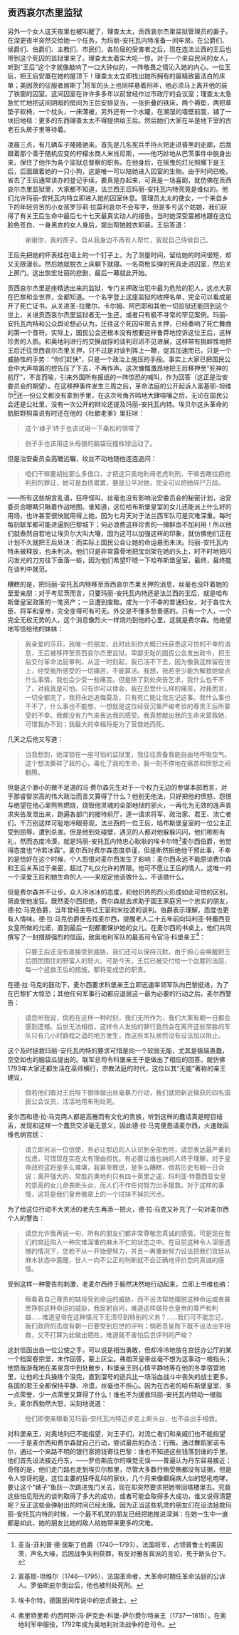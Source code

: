 ## 贡西哀尔杰里监狱

另外一个女人这天夜里也被叫醒了，理查太太，贡西哀尔杰里监狱管理员的妻子。在深更夜半突然交给她一个任务，为玛丽-安托瓦内特准备一间牢房。在公爵们、侯爵们、伯爵们、主教们、市民们，各阶层的受害者之后，现在连法兰西的王后也带到这个死囚的监狱里来了。理查太太着实大吃一惊。对于一个来自民间的女人，听到“王后”这个字就像敲响了一口大钟似的，一阵敬畏之情沁入她的内心。一位王后，把王后安置在她的屋顶下！理查太太立即找出她所拥有的最精致最洁白的床单；美因茨的征服者居斯丁[^1]将军的头上也同样悬着刑斧，他必须马上离开他的装了铁窗的囚室。这间囚室在许许多多年以前曾经作过市政厅的会议室；理查太太急急忙忙地把这间阴暗的房间为王后安排妥当。一张折叠的铁床，两个褥垫，两把草垫子软椅，一个枕头，一床薄被，另外还有一个水罐，在潮湿的墙壁前面，铺了一块旧地毯：更多的东西理查太太不得提供给王后。然后她们大家在半是地下室的古老石头房子里等待着。

凌晨三点，有几辆车子隆隆驰来。首先是几名宪兵手持火把走进昏黑的走廊，后面跟着那个善于随机应变的柠檬水商人米肖尼斯，——他巧妙地从巴茨事件中脱身出来，保住了他作为各个监狱总督察的职务。在他身后，在摇曳的灯光照耀下是王后，后面跟着她的一只小狗，这是唯一可以陪她进入囚室的生物。由于时间已晚，省去了王后通常该办的登记手续，要真是办起来，可真是一场喜剧，就仿佛在贡西哀尔杰里监狱里，大家都不知道，法兰西王后玛丽-安托瓦内特究竟是谁似的。他们允许玛丽-安托瓦内特立即进入她的囚室休息。管理员太太的使女，一个来自乡下的年轻穷苦的小女孩罗莎莉·拉莫利哀尔不会写字，但是多亏这个姑娘，我们获得了有关王后生命中最后七十七天最真实动人的报告。当时她深受震撼地跟在这位脸色苍白、一身黑衣的女人身后，提出帮她脱衣卸装。王后答道：

> 谢谢你，我的孩子。自从我身边不再有人帮忙，我就自己侍候自己。

王后先把她的怀表挂在墙上的一个钉子上，为了测量时间，留给她的时间很短，却又无限漫长。然后她就脱衣上床躺下就寝。一名荷枪实弹的宪兵走进囚室，然后关上房门。这出恢宏壮丽的悲剧，最后一幕就此开始。

贡西哀尔杰里是座精选出来的监狱，专门关押政治犯中最为危险的犯人，这点大家在巴黎和全世界，全都知道。一个名字登上这座监狱的收押名单，完全可以看成是开了死亡证书。从关进圣-拉撒尔、卡尔姆、阿巴耶和其他一切监狱还能回到这个世上，关进贡西哀尔杰里监狱者无一生还，或者只有极不寻常的罕见案例。玛丽-安托瓦内特和公众舆论想必认为，迁往这个死囚牢房去关押，已经奏响了死亡舞曲的第一个音符。实际上，国民公会还根本没有想要这样鲁莽地控诉这位王后，这样珍贵的人质。和奥地利进行的交换战俘的谈判迟迟不见进展，这样带有挑衅性地把王后迁往贡西哀尔杰里关押，只不过是对谈判挥上一鞭，促其加速而已，只是一个威胁性的手势：“你们赶快”，只是一个政治上施压的手段。事实上大家已把国民公会中大声喧嚣的控告压了下去，不再作声。这次慷慨激昂地把王后移押至“死神的前厅”，不言而喻，引来外国所有报纸的一阵惊恐的喊叫，作为回答（这正是治安委员会的期望）。在这移押事件发生三周之后，革命法庭的公开起诉人富基耶-坦维尔[^2]还一份公文都没有拿到手里，在这次号角齐鸣地大肆喧嚷之后，无论在国民公会还是公社里，没有一次公开的辩论还提及玛丽-安托瓦内特。埃贝尔这头革命的肮脏野狗虽说有时还在他的《杜歇老爹》里狂吠：

> 这个‘婊子’终于也该试用一下桑松的领带了

> 刽子手也该用这头母狼的脑袋玩撞柱球运动了。

但是治安委员会高瞻远瞩，纹丝不动地随他连连追问：

> 咱们干嘛要胡扯那么多借口，才把这只奥地利母老虎判刑，干嘛去瞎找把她判刑的罪证，她可是血债累累，要是公平对她，完全可以把她碎尸万段。

——所有这些胡言乱语，狂呼怪叫，丝毫也没有影响治安委员会的秘密计划，治安委员会眼睛只瞅着作战地图。谁知道，这位哈布斯堡皇室的女儿还能派上什么好的用场，也许甚至很快就用得上她，因为七月天对于法兰西军队可是灾难深重。每时每刻联军都可能进逼到巴黎城下；何必浪费这样珍贵的一摊鲜血不加利用！所以他们就泰然自若地让埃贝尔大叫大嚷，因为这可以加强这样的印象，就仿佛他们正在计划不久就把王后处决：而实际上国民公会让她的命运悬而未决。玛丽-安托瓦内特未被释放，也未判决。他们只是非常露骨地把宝剑架在她的头上，时不时地把闪闪发光的刀刃往下垂落一些，因为他们希望吓唬一下哈布斯堡皇室，最终，最终能在谈判中就范。

糟糕的是，把玛丽-安托瓦内特移至贡西哀尔杰里关押的消息，丝毫也没吓着她的至爱亲朋：对于考尼茨而言，只要玛丽-安托瓦内特还是法兰西的王后，就是哈布斯堡皇室政策的一笔资产；一旦遭到废黜，成为一个不幸的普通妇女，对于各位大臣、将军和皇帝，完全变得可有可无。外交是不懂多愁善感的。只有一个人，一个完全无权无势的人，这个消息像烈火一样烧灼到他的心里，这就是费尔森。他绝望地写信给他的妹妹：

> 我亲爱的莎菲，我唯一的朋友，此时此刻你大概已经获悉这可怕的不幸的消息，王后被移押至贡西哀尔杰里监狱。卑鄙无耻的国民公会发出政令，把王后交付革命法庭审判。从这一时刻起，我已活不下去，因为像我这样留在世上，经受我所感受的一切痛苦，不能算活。我想，我若至少能为解救她做点什么事情，我也会少受一些痛苦。但是除了到处央告乞求，我什么也干不了，对我真是可怕。只有你可以体会，我在忍受什么样的痛苦，对我而言，一切全都完了，我将永远追悔莫及，只有死亡能让我忘记这事。我什么事也干不了，什么事也不能想，一想就是这位经受沉重严峻考验的尊贵王后所蒙受的不幸。我都没有力气来表达我的感受。我真想献出我的生命来营救她，可惜我办不到；我最大的幸福将是为了营救她而死。

几天之后他又写道：

> 当我想到，她深锁在一座可怕的监狱里，我往往责备我能自由地呼吸空气。这个想法撕碎了我的心，毒化了我的生命，我一刻不停地在痛苦和愤怒之间翻腾。

但是这个渺小的微不足道的冯·费尔森先生对于一个权力无边的参谋本部而言，对于那睿智崇高的伟大政治而言又算得了什么？他别无他法，只好把他的愤怒、怨恨与绝望在他心里熊熊燃烧，烧毁他灵魂的全部地狱的邪火，一再化为无效的连声哀求央告发泄出来，跑遍各部门的接待前厅，逐一请求将军、政治家、君王、流亡者们，千万别这样可耻地冷眼旁观，法兰西的一位王后，哈布斯堡皇室的一位公主正受到屈辱，遭到杀害。但是他到处碰壁，遇见的人都对他躲躲闪闪，他们彬彬有礼，然而态度冷漠，就是玛丽-安托瓦内特忠心耿耿的埃卡尔特[^3]麦尔西伯爵，他觉得态度也“冷若冰霜”。麦尔西对费尔森态度恭谨，但是断然拒绝他干预此事，不幸的是恰好在这个时候，个人怨恨对麦尔西发生了影响：麦尔西永远不能原谅费尔森和王后关系过于亲密，超过了礼仪允许的界限。他可不愿让王后的情人，这唯一的一个深爱王后和她生命的人——来规定他该做什么，不该做什么。

但是费尔森并不让步。众人冷冰冰的态度，和他炽热的烈火形成如此可怕的区别，简直使他发狂。既然麦尔西拒绝，费尔森就去求助于国王家庭另一个忠实的朋友，德·拉·马克伯爵，当年曾经主导过王室和米拉波的谈判。伯爵表示理解，态度也更有人情味。德·拉·马克伯爵便去找麦尔西，提醒老人二十五年前向玛利亚·特蕾西亚女皇所做的允诺，直到最后一刻都要保护她的女儿。在麦尔西的书桌上，他们共同撰写了一封措辞强烈的信函，致奥地利军队的最高司令官冯·科堡亲王[^4]：

> 只要王后还没有直接受到威胁，我们还可以保持沉默，由于担心会唤醒把王后团团围住的野蛮人的怒火。可是今天，王后已被交付给一个血腥的法庭，每一个拯救王后的措施，都将变成您的职责。

在德·拉·马克的鼓动下，麦尔西要求科堡亲王立即迅速率领军队向巴黎挺进，为了在巴黎扩大惊恐；其他任何军事行动都应退居这一最为必要的行动之后。麦尔西警告：

> 请您听我说，倘若在这样一种时刻，我们无所作为，我们大家有朝一日都会感到遗憾。后世无法相信，这样令人发指的罪行竟然会在离开这些常胜的军队只有几小时路程之遥的地方发生，而这些军队居然没有设法加以阻止。

这个及时拯救玛丽-安托瓦内特的要求可惜是向一个软弱无能，尤其是极端愚蠢，空空如也的脑袋瓜提出的。联军总司令科堡亲王于是做出了相应的回答。就仿佛1793年大家还都生活在巫师横行，宗教法庭的时代，这位以其“无能”著称的亲王建议，


> 倘若他们敢对王后陛下御体做出丝毫暴力行动，我们就把新近擒获的四名国民公会议员，活活地用车刑处死。

麦尔西和德·拉·马克两人都是高雅而有文化的贵族，听到这样的蠢话真是瞠目结舌，发现和这样一个蠢货交涉毫无意义，因此德·拉·马克便恳请麦尔西，火速致函维也纳宫廷：

> 请立即另派一位信使，务必让那边的人认识到全部危险，请您表达最严重的忧虑，可惜现在实在太有理由担忧。有必要让维也纳的人终于理解，对于皇帝政府这将是多么难堪，我甚至敢说，是多么糟糕，倘若历史有朝一日会说：离开强大的、常胜的奥地利只有四十英里之遥，玛利亚·特蕾西亚女皇的崇高的女儿命丧断头台，而人们不作任何努力出手援救。对于这样的事情，这将是我们皇帝徽章上的一个拭抹不掉的污点。

为了给这位行动不大灵活的老先生再添一把火，德·拉·马克又补充了一句对麦尔西个人的警告：

> 请您允许我再说一句，所有的朋友们都非常尊敬您真诚的感情，可是现在我们的宫廷陷入一种灾难深重的麻木不仁的状态之中。在目前这种令人深感遗憾的情况下，您若不从一开始便努力，并且一再重新努力设法把我们宫廷从麻木状态中震醒，世人一向不公正的判断就不会正确地评价您的真诚的感情。

受到这样一种警告的刺激，老麦尔西终于毅然决然地行动起来，立即上书维也纳：

> 眼看着自己尊贵的姑母受到命运的威胁，而不设法帮她摆脱这种命运或者甚至挣脱这种命运的威胁，我反躬自问，难道这样做符合皇帝的尊严和利益……难道皇帝在这种情况下无须尽到特别的义务？……我们可不能忘记，我们政府的态度有朝一日要受到后世的评判；倘若吾皇陛下既不设法出手相救，又不打算为此做出牺牲，难道就不害怕后世评判的严峻？

这封信函出自一位公使之手，可以说是相当勇敢，但却冷冷地放在宫廷办公厅的某一个档案卷宗里，未作回答，蒙上灰尘。弗朗茨皇帝丝毫不想为这事动一根指头；他悠哉游哉地在美泉宫中到处散步，科堡亲王则心情平静地等在他的冬季宿营地里，让他的士兵操练个没完，直到溜号的逃兵比一场浴血战斗中丧失的战士更多。各国的君王全都保持平静、冷漠，丝毫也不担心。因为在古老的哈布斯堡皇室，多一点荣誉，少一点荣誉又算得了什么！谁也不为援救玛丽-安托瓦内特动一根指头，麦尔西勃然大怒，尖刻地说道：

> 他们即使亲眼看见玛丽-安托瓦内特迈步走上断头台，也不会出手相救。

对科堡亲王，对奥地利已不能指望，对王子们，对流亡者们和亲戚们也不能指望——于是麦尔西和费尔森就自己行动，尝试最后的办法：行贿。通过舞蹈家诺韦尔，通过一个来路不明的银行家把钱寄往巴黎：谁也不知道这些钱落到谁的手里。他们首先设法接近丹东，——罗伯斯庇尔的嗅觉无误——普遍认为丹东容易接近；奇怪的是，他们走门路也走到埃贝尔那里，尽管大多数行贿受贿都没有证据，但是令人惊讶的是，这位主要的狂呼乱叫的家伙，几个月来像癫痫病人似的怒吼咆哮，要让这个“婊子”鱼跃一次跳进鬼门关去，现在却突然要求把她带回塔楼里去。究竟这些怕见阳光的谈判取得了多大的成功，或者可能会取得多大成功，谁又说得清楚呢？反正这些金弹射出的时间已经太晚。因为正当这些机灵的朋友们在设法拯救玛丽-安托瓦内特的时候，一个最不机灵的朋友已经把她推进深渊：在她一生中一直都是如此，她的朋友比她的敌人给她带来更多的灾难。

[^1]: 亚当-菲利普·德·居斯丁伯爵（1740—1793），法国将军，占领普鲁士的美因茨，声名大噪，后因战争失利获罪，有反对雅各宾派的言论，死于断头台下。
[^2]: 富基耶-坦维尔（1746—1795），法国革命者，大革命时期任革命法庭的公诉人。罗伯斯庇尔倒台后，他也被判处死刑。
[^3]: 埃卡尔特，德国民间传说中的忠贞骑士。
[^4]: 弗里特里希·约西阿斯·冯·萨克逊-科堡-萨尔费尔特亲王（1737—1815），在奥地利军中服役，1792年成为奥地利对法战争的总司令。
